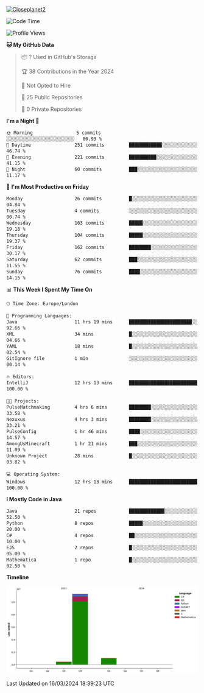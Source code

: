 [![Closeplanet2](https://github-readme-stats.vercel.app/api?username=Closeplanet2&show_icons=true&theme=tokyonight&count_private=true)]([https://github.com/Closeplanet2])

<!--START_SECTION:waka-->
![Code Time](http://img.shields.io/badge/Code%20Time-438%20hrs%202%20mins-blue)

![Profile Views](http://img.shields.io/badge/Profile%20Views-0-blue)

**🐱 My GitHub Data** 

> 📦 ? Used in GitHub's Storage 
 > 
> 🏆 38 Contributions in the Year 2024
 > 
> 🚫 Not Opted to Hire
 > 
> 📜 25 Public Repositories 
 > 
> 🔑 0 Private Repositories 
 > 
**I'm a Night 🦉** 

```text
🌞 Morning                5 commits           ░░░░░░░░░░░░░░░░░░░░░░░░░   00.93 % 
🌆 Daytime                251 commits         ████████████░░░░░░░░░░░░░   46.74 % 
🌃 Evening                221 commits         ██████████░░░░░░░░░░░░░░░   41.15 % 
🌙 Night                  60 commits          ███░░░░░░░░░░░░░░░░░░░░░░   11.17 % 
```
📅 **I'm Most Productive on Friday** 

```text
Monday                   26 commits          █░░░░░░░░░░░░░░░░░░░░░░░░   04.84 % 
Tuesday                  4 commits           ░░░░░░░░░░░░░░░░░░░░░░░░░   00.74 % 
Wednesday                103 commits         █████░░░░░░░░░░░░░░░░░░░░   19.18 % 
Thursday                 104 commits         █████░░░░░░░░░░░░░░░░░░░░   19.37 % 
Friday                   162 commits         ████████░░░░░░░░░░░░░░░░░   30.17 % 
Saturday                 62 commits          ███░░░░░░░░░░░░░░░░░░░░░░   11.55 % 
Sunday                   76 commits          ████░░░░░░░░░░░░░░░░░░░░░   14.15 % 
```


📊 **This Week I Spent My Time On** 

```text
🕑︎ Time Zone: Europe/London

💬 Programming Languages: 
Java                     11 hrs 19 mins      ███████████████████████░░   92.66 % 
XML                      34 mins             █░░░░░░░░░░░░░░░░░░░░░░░░   04.66 % 
YAML                     18 mins             █░░░░░░░░░░░░░░░░░░░░░░░░   02.54 % 
GitIgnore file           1 min               ░░░░░░░░░░░░░░░░░░░░░░░░░   00.14 % 

🔥 Editors: 
IntelliJ                 12 hrs 13 mins      █████████████████████████   100.00 % 

🐱‍💻 Projects: 
PulseMatchmaking         4 hrs 6 mins        ████████░░░░░░░░░░░░░░░░░   33.58 % 
Nexuxus                  4 hrs 3 mins        ████████░░░░░░░░░░░░░░░░░   33.21 % 
PulseConfig              1 hr 46 mins        ████░░░░░░░░░░░░░░░░░░░░░   14.57 % 
AmongUsMinecraft         1 hr 21 mins        ███░░░░░░░░░░░░░░░░░░░░░░   11.09 % 
Unknown Project          28 mins             █░░░░░░░░░░░░░░░░░░░░░░░░   03.82 % 

💻 Operating System: 
Windows                  12 hrs 13 mins      █████████████████████████   100.00 % 
```

**I Mostly Code in Java** 

```text
Java                     21 repos            █████████████░░░░░░░░░░░░   52.50 % 
Python                   8 repos             █████░░░░░░░░░░░░░░░░░░░░   20.00 % 
C#                       4 repos             ██░░░░░░░░░░░░░░░░░░░░░░░   10.00 % 
EJS                      2 repos             █░░░░░░░░░░░░░░░░░░░░░░░░   05.00 % 
Mathematica              1 repo              █░░░░░░░░░░░░░░░░░░░░░░░░   02.50 % 
```



**Timeline**

![Lines of Code chart](https://raw.githubusercontent.com/Closeplanet2/Closeplanet2/main/assets/bar_graph.png)


 Last Updated on 16/03/2024 18:39:23 UTC
<!--END_SECTION:waka-->
